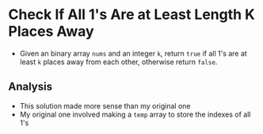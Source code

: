 # Check If All 1's Are at Least Length K Places Away
- Given an binary array `nums` and an integer `k`, return `true` if all 1's are at least `k` places away from each other, otherwise return `false`.

## Analysis
- This solution made more sense than my original one
- My original one involved making a `temp` array to store the indexes of all 1's
